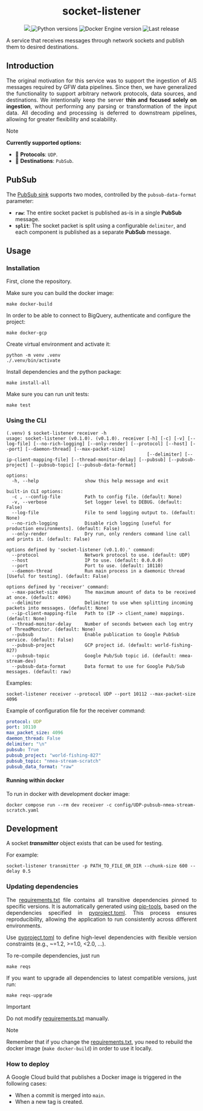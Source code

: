 <h1 align="center" style="border-bottom: none;"> socket-listener </h1>

<p align="center">
  <a href="https://codecov.io/gh/GlobalFishingWatch/ais-listener" > 
    <img src="https://codecov.io/gh/GlobalFishingWatch/ais-listener/branch/dev/graph/badge.svg?token=VrsRdRuei9"/> 
  </a>
  <a>
    <img alt="Python versions" src="https://img.shields.io/badge/python-3.10%20%7C%203.11%20%7C%203.12%20%7C%203.13-blue">
  </a>
  <a>
    <img alt="Docker Engine version" src="https://img.shields.io/badge/DockerEngine-v27-yellow">
  </a>
  <a>
    <img alt="Last release" src="https://img.shields.io/github/v/release/GlobalFishingWatch/ais-listener">
  </a>
</p>

A service that receives messages through network sockets and publish them to desired destinations.

[pip-tools]: https://pip-tools.readthedocs.io/en/stable/
[pyproject.toml]: pyproject.toml
[requirements.txt]: requirements.txt

[PubSub sink]: socket_listener/sinks/pubsub.py

## Introduction

<div align="justify">

The original motivation for this service was to support
the ingestion of AIS messages required by GFW data pipelines.
Since then, we have generalized the functionality to support arbitrary network protocols, data sources, and destinations.
We intentionally keep the server **thin and focused solely on ingestion**,
without performing any parsing or transformation of the input data.
All decoding and processing is deferred to downstream pipelines,
allowing for greater flexibility and scalability.

</div>

> [!NOTE]
> **Currently supported options:**
>
> - 📡 **Protocols**: `UDP`.
> - 🎯 **Destinations**: `PubSub`.

## PubSub

The [PubSub sink] supports two modes, controlled by the `pubsub-data-format` parameter:

- **`raw`**: The entire socket packet is published as-is in a single **PubSub** message.
- **`split`**: The socket packet is split using a configurable `delimiter`,
  and each component is published as a separate **PubSub** message.


## Usage

### Installation

First, clone the repository.

Make sure you can build the docker image:
```shell
make docker-build
```
In order to be able to connect to BigQuery, authenticate and configure the project:
```shell
make docker-gcp
```
Create virtual environment and activate it:
```shell
python -m venv .venv
./.venv/bin/activate
```
Install dependencies and the python package:
```shell
make install-all
```
Make sure you can run unit tests:
```shell
make test
```

### Using the CLI

```shell
(.venv) $ socket-listener receiver -h
usage: socket-listener (v0.1.0). (v0.1.0). receiver [-h] [-c] [-v] [--log-file] [--no-rich-logging] [--only-render] [--protocol] [--host] [--port] [--daemon-thread] [--max-packet-size]
                                                    [--delimiter] [--ip-client-mapping-file] [--thread-monitor-delay] [--pubsub] [--pubsub-project] [--pubsub-topic] [--pubsub-data-format]

options:
  -h, --help                 show this help message and exit

built-in CLI options:
  -c , --config-file         Path to config file. (default: None)
  -v, --verbose              Set logger level to DEBUG. (default: False)
  --log-file                 File to send logging output to. (default: None)
  --no-rich-logging          Disable rich logging [useful for production environments]. (default: False)
  --only-render              Dry run, only renders command line call and prints it. (default: False)

options defined by 'socket-listener (v0.1.0).' command:
  --protocol                 Network protocol to use. (default: UDP)
  --host                     IP to use. (default: 0.0.0.0)
  --port                     Port to use. (default: 10110)
  --daemon-thread            Run main process in a daemonic thread [Useful for testing]. (default: False)

options defined by 'receiver' command:
  --max-packet-size          The maximum amount of data to be received at once. (default: 4096)
  --delimiter                Delimiter to use when splitting incoming packets into messages. (default: None)
  --ip-client-mapping-file   Path to (IP -> client_name) mappings. (default: None)
  --thread-monitor-delay     Number of seconds between each log entry of ThreadMonitor. (default: None)
  --pubsub                   Enable publication to Google PubSub service. (default: False)
  --pubsub-project           GCP project id. (default: world-fishing-827)
  --pubsub-topic             Google Pub/Sub topic id. (default: nmea-stream-dev)
  --pubsub-data-format       Data format to use for Google Pub/Sub messages. (default: raw)
```

Examples:
```shell
socket-listener receiver --protocol UDP --port 10112 --max-packet-size 4096
```

Example of configuration file for the receiver command:
```yaml
protocol: UDP
port: 10110
max_packet_size: 4096
daemon_thread: False
delimiter: "\n"
pubsub: True
pubsub_project: "world-fishing-827"
pubsub_topic: "nmea-stream-scratch"
pubsub_data_format: "raw"
```

#### Running within docker

To run in docker with development docker image:
```shell
docker compose run --rm dev receiver -c config/UDP-pubsub-nmea-stream-scratch.yaml
```

## Development

A socket _**transmitter**_ object exists that can be used for testing.

For example:
```shell
socket-listener transmitter -p PATH_TO_FILE_OR_DIR --chunk-size 600 --delay 0.5
```

### Updating dependencies

<div align="justify">

The [requirements.txt] file contains all transitive dependencies pinned to specific versions.
It is automatically generated using [pip-tools],
based on the dependencies specified in [pyproject.toml].
This process ensures reproducibility,
allowing the application to run consistently across different environments.

Use [pyproject.toml] to define high-level dependencies with flexible version constraints
(e.g., ~=1.2, >=1.0, <2.0, ...).

To re-compile dependencies, just run
```shell
make reqs
```

If you want to upgrade all dependencies to latest compatible versions, just run:
```shell
make reqs-upgrade
```
</div>

> [!IMPORTANT]
> Do not modify [requirements.txt] manually.

> [!NOTE]
> Remember that if you change the [requirements.txt],
you need to rebuild the docker image (`make docker-build`) in order to use it locally.

### How to deploy

A Google Cloud build that publishes a Docker image is triggered in the following cases:  
- When a commit is merged into `main`.  
- When a new tag is created.
